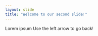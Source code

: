 ```yaml
---
layout: slide
title: "Welcome to our second slide!"
---
```

Lorem ipsum
Use the left arrow to go back!